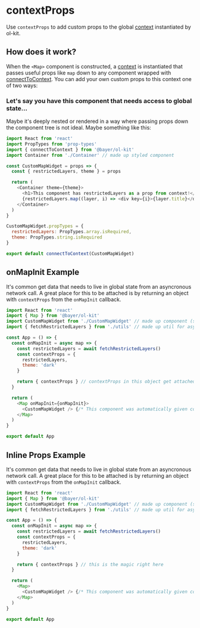 # contextProps
Use `contextProps` to add custom props to the global [context](https://reactjs.org/docs/context.html) instantiated by ol-kit.

## How does it work?
When the `<Map>` component is constructed, a [context](https://reactjs.org/docs/context.html) is instantiated that passes useful props like `map` down to any component wrapped with [connectToContext](./tutorial-connectToContext.html). You can add your own custom props to this context one of two ways:

### Let's say you have this component that needs access to global state...
Maybe it's deeply nested or rendered in a way where passing props down the component tree is not ideal. Maybe something like this:
```javascript
import React from 'react'
import PropTypes from 'prop-types'
import { connectToContext } from '@bayer/ol-kit'
import Container from './Container' // made up styled component

const CustomMapWidget = props => {
  const { restrictedLayers, theme } = props

  return (
    <Container theme={theme}>
      <h1>This component has restrictedLayers as a prop from context!</h1>
      {restrictedLayers.map((layer, i) => <div key={i}>{layer.title}</div>)}
    </Container>
  )
}

CustomMapWidget.propTypes = {
  restrictedLayers: PropTypes.array.isRequired,
  theme: PropTypes.string.isRequired
}

export default connectToContext(CustomMapWidget)
```

## onMapInit Example
It's common get data that needs to live in global state from an asyncronous network call. A great place for this to be attached is by returning an object with `contextProps` from the `onMapInit` callback.
```javascript
import React from 'react'
import { Map } from '@bayer/ol-kit'
import CustomMapWidget from './CustomMapWidget' // made up component (see above)
import { fetchRestrictedLayers } from './utils' // made up util for async data fetching

const App = () => {
  const onMapInit = async map => {
    const restrictedLayers = await fetchRestrictedLayers()
    const contextProps = {
      restrictedLayers,
      theme: 'dark'
    }

    return { contextProps } // contextProps in this object get attached to context
  }

  return (
    <Map onMapInit={onMapInit}>
      <CustomMapWidget /> {/* This component was automatically given context props when wrapped by connectToContext above */}
    </Map>
  )
}

export default App
```

## Inline Props Example
It's common get data that needs to live in global state from an asyncronous network call. A great place for this to be attached is by returning an object with `contextProps` from the `onMapInit` callback.
```javascript
import React from 'react'
import { Map } from '@bayer/ol-kit'
import CustomMapWidget from './CustomMapWidget' // made up component (see above)
import { fetchRestrictedLayers } from './utils' // made up util for async data fetching

const App = () => {
  const onMapInit = async map => {
    const restrictedLayers = await fetchRestrictedLayers()
    const contextProps = {
      restrictedLayers,
      theme: 'dark'
    }

    return { contextProps } // this is the magic right here
  }

  return (
    <Map>
      <CustomMapWidget /> {/* This component was automatically given context props when wrapped by connectToContext above */}
    </Map>
  )
}

export default App
```